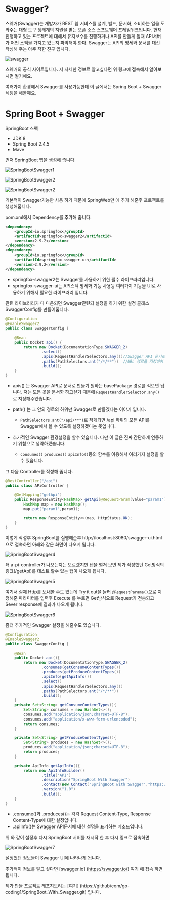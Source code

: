 # Swagger?

스웨거(Swagger)는 개발자가 REST 웹 서비스를 설계, 빌드, 문서화, 소비하는 일을 도와주는 대형 도구 생태걔의 지원을 받는 오픈 소스 스프트웨어 프레임워크입니다. 현재 진행하고 있는 프로젝트에 대해서 유지보수를 진행하거나 API를 만들게 될때 API서버가 어떤 스펙을 가지고 있는지 파악해야 한다. Swagger는 API의 명세와 문서를 대신 작성해 주는 아주 착한 친구 입니다.

![swagger](https://static1.smartbear.co/swagger/media/assets/images/swagger_logo.svg)

[Swagger]: https://swagger.io/	"Swagger"

스웨거의 공식 사이트입니다. 저 자세한 정보르 알고싶다면 위 링크에 접속해서 알아보시면 될거에요.

여러가지 환경에서 Swagger를 사용가능한데 이 글에서는 Spring Boot + Swagger 세팅을 해볼께요.



# Spring Boot + Swagger

SpringBoot 스펙

* JDK 8
* Spring Boot 2.4.5
* Mave

먼저 SpringBoot 앱을 생성해 줍니다

![SpringBootSwagger1](https://user-images.githubusercontent.com/54675591/116714336-a044e380-aa10-11eb-90ac-0f8be68590c3.PNG)

![SpringBootSwagger2](https://user-images.githubusercontent.com/54675591/116714359-a9ce4b80-aa10-11eb-9eaa-e8ad8161cca1.PNG)

![SpringBootSwagger2](https://user-images.githubusercontent.com/54675591/116714359-a9ce4b80-aa10-11eb-9eaa-e8ad8161cca1.PNG)

기본적이 Swagger기능만 사용 하기 때문에 SpringWeb만 <dependency>에 추가 해준후 프로젝트를 생성해줍니다.



pom.xml에서 Dependency를 추가해 줍니다.

```xml
<dependency>
	<groupId>io.springfox</groupId>
	<artifactId>springfox-swagger2</artifactId>
	<version>2.9.2</version>
</dependency>
<dependency>
    <groupId>io.springfox</groupId>
	<artifactId>springfox-swagger-ui</artifactId>
	<version>2.9.2</version>
</dependency>
```

* springfox-swagger2는 Swagger를 사용하기 위한 필수 라이브러리입니다.
* springfox-swagger-ui는 API스펙 명세화 기능 사용등 여러가지 기능을 UI로 사용하기 위해서 필요한 라이브러리 입니다.

관련 라이브러리가 다 다운되면 Swagger관련되 설정을 하기 위한 설정 클래스 SwaggerConfig를 만들어줍니다.



```java
@Configuration
@EnableSwagger2
public class SwaggerConfig {
	
	@Bean
	public Docket api() {
		return new Docket(DocumentationType.SWAGGER_2)
				.select()
				.apis(RequestHandlerSelectors.any())//Swagger API 문서로 만들기 원하는 basePackage 경로
				.paths(PathSelectors.ant("/*/**"))	//URL 경로를 지정하여 해당 URL에 해당하는 요청만 SWAGGER로 만듦
				.build();
	}
}
```

* apis() 는 Swagger API로 문서로 만들기 원하는 basePackage 경로를 적으면 됩니다. 저는 모든 곳을 문서화 하고싶기 때문에 `RequestHandlerSelector.any()` 로 지정해주었습니다.
* path() 는 그 안의 경로의 하위만 Swagger로 만들겠다는 이야기 입니다.
  * `PathSelectors.ant("/api/**")`로 적게되면 /api 하위의 모든 API를 Swagger에서 볼 수 있도록 설정하겠다는 뜻입니다.

* 추가적인 Swagger 환경설정을 할수 있습니다. 다만 이 글은 진짜 간단하게 연동하기 위함으로 생략하겠습니다.
  * `consumes()` ` produces() ` `apiInfo()`등의 함수를 이용해서 여러가지 설정을 할 수 있습니다.



그 다음 Controller를 작성해 줍니다.

```java
@RestController("/api")
public class APiController {

    @GetMapping("getApi")
    public ResponseEntity<HashMap> getApi(@RequestParam(value="param1")String param1){
        HashMap map = new HashMap();
        map.put("param1",param1);

        return new ResponseEntity<>(map, HttpStatus.OK);
    }
}

```

이렇게 작성후 SpringBoot를 실행해준후 http://localhost:8080/swagger-ui.html 으로 접속하면 아래와 같은 화면이 나오게 됩니다.

![SpringBootSwagger4](https://user-images.githubusercontent.com/54675591/116714393-b3f04a00-aa10-11eb-825a-7088f963e5b8.PNG)

왜 a-pi-controller가 나오는지는 모르겠지만 탭을 펼쳐 보면 제가 작성했던  Get방식의 링크(/getApi)를 테스트 할수 있는 탭이 나오게 됩니다.  

![SpringBootSwagger5](https://user-images.githubusercontent.com/54675591/116714403-b81c6780-aa10-11eb-87eb-543681328283.PNG)

여기서 실제 Http를 보내볼 수도 있는데 Try it out을 눌러 `@RequestParama()`으로 지정해준 파라미터를 입력후 Execute 를 누르면 Get방식으로 Request가 전송되고 Sever response에 결과가 나오게 됩니다.

![SpringBootSwagger6](https://user-images.githubusercontent.com/54675591/116714439-bfdc0c00-aa10-11eb-98c5-e321ad196658.PNG)

좀더 추가적인 Swagger 설정을 해줄수도 있습니다.

```java
@Configuration
@EnableSwagger2
public class SwaggerConfig {

    @Bean
    public Docket api(){
        return new Docket(DocumentationType.SWAGGER_2)
                .consumes(getConsumeContentTypes())
                .produces(getProduceContentTypes())
                .apiInfo(getApiInfo())
                .select()
                .apis(RequestHandlerSelectors.any())
                .paths(PathSelectors.ant("/*/**"))
                .build();
    }
    private Set<String> getConsumeContentTypes(){
        Set<String> consumes = new HashSet<>();
        consumes.add("application/json;charset=UTF-8");
        consumes.add("application/x-www-form-urlencoded");
        return consumes;
    }

    private Set<String> getProduceContentTypes(){
        Set<String> produces = new HashSet<>();
        produces.add("application/json;charset=UTF-8");
        return produces;
    }

    private ApiInfo getApiInfo(){
        return new ApiInfoBuilder()
                .title("API")
                .description("SpringBoot With Swagger")
                .contact(new Contact("SpringBoot with Swagger","https://github.com/go-coding1","sample@email.com"))
                .version("1.0")
                .build();
    }
}
```

* .consume()과 .produces()는 각각 Request Content-Type, Response Content-Type에 대한 설정입니다.
* .apiInfo()는 Swagger API문서에 대한 설명을 표기하는 메소드입니다.

위 와 같이 설정후 다시 SpringBoot 서버를 재시작 한 후 다시 링크로 접속하면

![SpringBootSwagger7](https://user-images.githubusercontent.com/54675591/116714461-c4082980-aa10-11eb-849c-764d3713cd83.PNG)

설정했던 정보들이 Swagger UI에 나타나게 됩니다.



추가적이 정보를 알고 싶다면  [swagger.io] (https://swagger.io/) 여기 에 접속 하면 됩니다.

제가 만들 프로젝트 레포지토리는 [여기] (https://github/com/go-coding1/SpringBoot_With_Swagger.git) 입니다.
